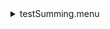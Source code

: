 <details><summary>testSumming.menu</summary><blockquote><pre><details><summary>testSumming.ckb</summary><blockquote><pre><details><summary>setupDark.rcp</summary><blockquote><pre>SHUT	IN
</pre></blockquote></details><details><summary>1083_FW.rcp</summary><blockquote><pre>PREFILTERRANGE 1083
</pre></blockquote></details><details><summary>Exposure_81.rcp</summary><blockquote><pre>EXPOSURE 81
</pre></blockquote></details><details><summary>1083_1_1beams_16sums.rcp</summary><blockquote><pre>DATA	RCAM	BOTH	1083.00	16
</pre></blockquote></details><details><summary>1083_1_1beams_4sums.rcp</summary><blockquote><pre>DATA	RCAM	BOTH	1083.00	4
</pre></blockquote></details><details><summary>1083_1_1beams_1sums.rcp</summary><blockquote><pre>DATA	RCAM	BOTH	1083.00	1
</pre></blockquote></details><details><summary>1083_1_1beams_1sums.rcp</summary><blockquote><pre>DATA	RCAM	BOTH	1083.00	1
</pre></blockquote></details><details><summary>1083_1_1beams_1sums.rcp</summary><blockquote><pre>DATA	RCAM	BOTH	1083.00	1
</pre></blockquote></details><details><summary>1083_1_1beams_1sums.rcp</summary><blockquote><pre>DATA	RCAM	BOTH	1083.00	1
</pre></blockquote></details><details><summary>1083_1_1beams_1sums.rcp</summary><blockquote><pre>DATA	RCAM	BOTH	1083.00	1
</pre></blockquote></details><details><summary>1083_1_1beams_1sums.rcp</summary><blockquote><pre>DATA	RCAM	BOTH	1083.00	1
</pre></blockquote></details><details><summary>1083_1_1beams_1sums.rcp</summary><blockquote><pre>DATA	RCAM	BOTH	1083.00	1
</pre></blockquote></details><details><summary>1083_1_1beams_1sums.rcp</summary><blockquote><pre>DATA	RCAM	BOTH	1083.00	1
</pre></blockquote></details><details><summary>1083_1_1beams_1sums.rcp</summary><blockquote><pre>DATA	RCAM	BOTH	1083.00	1
</pre></blockquote></details><details><summary>1083_1_1beams_1sums.rcp</summary><blockquote><pre>DATA	RCAM	BOTH	1083.00	1
</pre></blockquote></details><details><summary>1083_1_1beams_1sums.rcp</summary><blockquote><pre>DATA	RCAM	BOTH	1083.00	1
</pre></blockquote></details><details><summary>1083_1_1beams_1sums.rcp</summary><blockquote><pre>DATA	RCAM	BOTH	1083.00	1
</pre></blockquote></details><details><summary>1083_1_1beams_1sums.rcp</summary><blockquote><pre>DATA	RCAM	BOTH	1083.00	1
</pre></blockquote></details><details><summary>1083_1_1beams_1sums.rcp</summary><blockquote><pre>DATA	RCAM	BOTH	1083.00	1
</pre></blockquote></details><details><summary>1083_1_1beams_1sums.rcp</summary><blockquote><pre>DATA	RCAM	BOTH	1083.00	1
</pre></blockquote></details><details><summary>1083_1_1beams_1sums.rcp</summary><blockquote><pre>DATA	RCAM	BOTH	1083.00	1
</pre></blockquote></details>ENDFOR
<details><summary>1083_1_1beams_4sums.rcp</summary><blockquote><pre>DATA	RCAM	BOTH	1083.00	4
</pre></blockquote></details><details><summary>1083_1_1beams_16sums.rcp</summary><blockquote><pre>DATA	RCAM	BOTH	1083.00	16
</pre></blockquote></details></pre></blockquote></details></pre></blockquote></details>